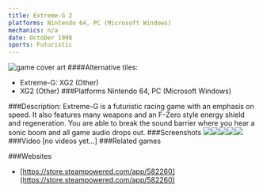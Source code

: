 ```yaml
---
title: Extreme-G 2
platforms: Nintendo 64, PC (Microsoft Windows)
mechanics: n/a
date: October 1998
sports: Futuristic
---
```

![game cover art](//images.igdb.com/igdb/image/upload/t_cover_big/qedx7zjcccfvo6jcm1kz.jpg "Logo Title Text 1")
####Alternative tiles:
* Extreme-G: XG2 (Other)
* XG2 (Other)
###Platforms
Nintendo 64, PC (Microsoft Windows)

###Description:
Extreme-G is a futuristic racing game with an emphasis on speed. It also features many weapons and an F-Zero style energy shield and regeneration. You are able to break the sound barrier where you hear a sonic boom and all game audio drops out.
###Screenshots
<a target="_blank" rel="noopener noreferrer" href="//images.igdb.com/igdb/image/upload/t_cover_big/q9vu7zuckyaxl3mpdzzy.jpg"><img src="//images.igdb.com/igdb/image/upload/t_thumb/q9vu7zuckyaxl3mpdzzy.jpg"/></a><a target="_blank" rel="noopener noreferrer" href="//images.igdb.com/igdb/image/upload/t_cover_big/e5nhrq13qbb3dx23w7m1.jpg"><img src="//images.igdb.com/igdb/image/upload/t_thumb/e5nhrq13qbb3dx23w7m1.jpg"/></a><a target="_blank" rel="noopener noreferrer" href="//images.igdb.com/igdb/image/upload/t_cover_big/a5koeqcqts2759yqczb6.jpg"><img src="//images.igdb.com/igdb/image/upload/t_thumb/a5koeqcqts2759yqczb6.jpg"/></a><a target="_blank" rel="noopener noreferrer" href="//images.igdb.com/igdb/image/upload/t_cover_big/tbunbxxbjochwexyv646.jpg"><img src="//images.igdb.com/igdb/image/upload/t_thumb/tbunbxxbjochwexyv646.jpg"/></a><a target="_blank" rel="noopener noreferrer" href="//images.igdb.com/igdb/image/upload/t_cover_big/feyfg976fg7ikqy83i0z.jpg"><img src="//images.igdb.com/igdb/image/upload/t_thumb/feyfg976fg7ikqy83i0z.jpg"/></a>
###Video
[no videos yet...]
###Related games

###Websites
* [https://store.steampowered.com/app/582260](https://store.steampowered.com/app/582260)
